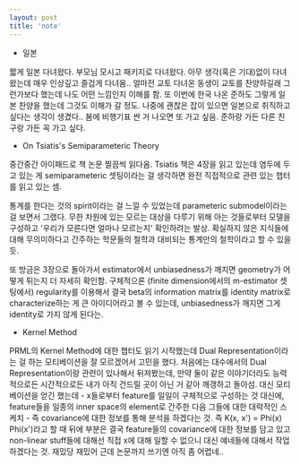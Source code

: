 ```yaml
---
layout: post
title: 'note'
---
```


- 일본
  
짧게 일본 다녀왔다. 부모님 모시고 패키지로 다녀왔다. 아무 생각(혹은 기대)없이 다녀왔는데 매우 인상깊고 즐겁게 다녀옴.. 얼마전 교토 다녀온 동생이 교토를 찬양하길래 그런가보다 했는데 나도 어떤 느낌인지 이해를 함. 또 이번에 한국 나온 준하도 그렇게 일본 찬양을 했는데 그것도 이해가 갈 정도. 나중에 괜찮은 잡이 있으면 일본으로 취직하고 싶다는 생각이 생겼다.. 봄에 비행기표 싼 거 나오면 또 가고 싶음. 준하랑 가든 다른 친구랑 가든 꼭 가고 싶다. 

- On Tsiatis's Semiparameteric Theory

중간중간 아이패드로 책 논문 찔끔씩 읽다옴. Tsiatis 책은 4장을 읽고 있는데 염두에 두고 있는 게 semiparameteric 셋팅이라는 걸 생각하면 완전 직접적으로 관련 있는 챕터를 읽고 있는 셈.

통계를 한다는 것의 spirit이라는 걸 느낄 수 있었는데 parameteric submodel이라는 걸 보면서 그랬다. 무한 차원에 있는 모르는 대상을 다루기 위해 아는 것들로부터 모델을 구성하고 '우리가 모른다면 얼마나 모르는지' 확인하려는 발상. 확실하지 않은 지식들에 대해 무의미하다고 간주하는 학문들의 철학과 대비되는 통계만의 철학이라고 할 수 있을 듯.

또 방금은 3장으로 돌아가서 estimator에서 unbiasedness가 깨지면 geometry가 어떻게 튀는지 더 자세히 확인함. 구체적으론 (finite dimension에서의 m-estimator 셋팅에서) regularity를 이용해서 결국 beta의 information matrix를 identity matrix로 characterize하는 게 큰 아이디어라고 볼 수 있는데, unbiasedness가 깨지면 그게 identity로 가지 않게 된다는.

- Kernel Method

PRML의 Kernel Method에 대한 챕터도 읽기 시작했는데 Dual Representation이라는 걸 하는 모티베이션을 잘 모르겠어서 고민을 했다. 처음에는 대수에서의 Dual Representation이랑 관련이 있나해서 뒤져봤는데, 만약 둘이 같은 이야기더라도 능력적으로든 시간적으로든 내가 아직 건드릴 곳이 아닌 거 같아 깨갱하고 돌아섬. 대신 모티베이션을 얻긴 했는데 - x들로부터 feature를 일일이 구체적으로 구성하는 것 대신에, feature들을 일종의 inner space의 element로 간주한 다음 그들에 대한 대략적인 스케치 - 즉 covariance에 대한 정보를 통해 분석을 하겠다는 것. 즉 K(x, x') = Phi(x) Phi(x')라고 할 때 뒤에 부분은 결국 feature들의 covariance에 대한 정보를 담고 있고 non-linear stuff들에 대해선 직접 x에 대해 일할 수 없으니 대신 얘네들에 대해서 작업하겠다는 것. 재밌당 재밌어 근데 논문까지 쓰기엔 아직 좀 어렵네..

